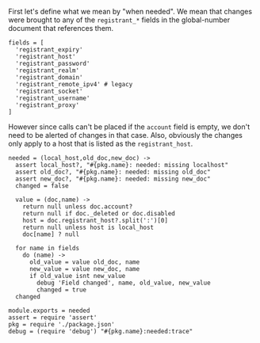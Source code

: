 First let's define what we mean by "when needed". We mean that changes were brought to any of the `registrant_*` fields in the global-number document that references them.

    fields = [
      'registrant_expiry'
      'registrant_host'
      'registrant_password'
      'registrant_realm'
      'registrant_domain'
      'registrant_remote_ipv4' # legacy
      'registrant_socket'
      'registrant_username'
      'registrant_proxy'
    ]

However since calls can't be placed if the `account` field is empty, we don't need to be alerted of changes in that case. Also, obviously the changes only apply to a host that is listed as the `registrant_host`.

    needed = (local_host,old_doc,new_doc) ->
      assert local_host?, "#{pkg.name}: needed: missing localhost"
      assert old_doc?, "#{pkg.name}: needed: missing old_doc"
      assert new_doc?, "#{pkg.name}: needed: missing new_doc"
      changed = false

      value = (doc,name) ->
        return null unless doc.account?
        return null if doc._deleted or doc.disabled
        host = doc.registrant_host?.split(':')[0]
        return null unless host is local_host
        doc[name] ? null

      for name in fields
        do (name) ->
          old_value = value old_doc, name
          new_value = value new_doc, name
          if old_value isnt new_value
            debug 'Field changed', name, old_value, new_value
            changed = true
      changed

    module.exports = needed
    assert = require 'assert'
    pkg = require './package.json'
    debug = (require 'debug') "#{pkg.name}:needed:trace"
